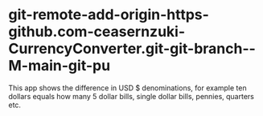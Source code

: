 # git-remote-add-origin-https-github.com-ceasernzuki-CurrencyConverter.git-git-branch--M-main-git-pu
This app shows the difference in USD $ denominations, for example ten dollars equals how many 5 dollar bills, single dollar bills, pennies, quarters etc.
